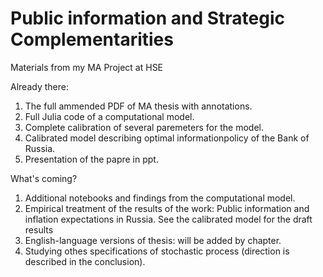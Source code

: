 # Public information and Strategic Complementarities
Materials from my MA Project at HSE

Already there:

1. The full ammended PDF of MA thesis with annotations.
2. Full Julia code of a computational model.
3. Complete calibration of several paremeters for the model.
4. Calibrated model describing optimal informationpolicy of the Bank of Russia.
5. Presentation of the papre in ppt.

What's coming?

1. Additional notebooks and findings from the computational model.
2. Empirical treatment of the results of the work: Public information and inflation expectations in Russia. See the calibrated model for the draft results
3. English-language versions of thesis: will be added by chapter.
4. Studying othes specifications of stochastic process (direction is described in the conclusion).

